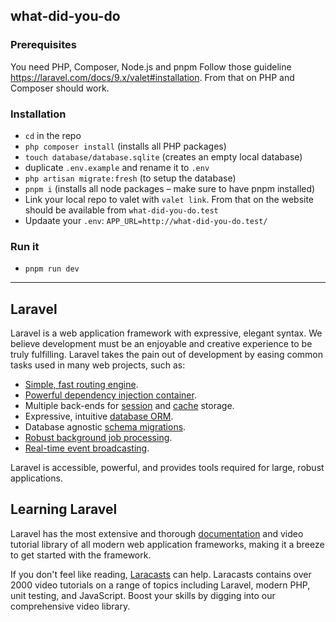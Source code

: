 ## what-did-you-do

### Prerequisites
You need PHP, Composer, Node.js and pnpm Follow those guideline https://laravel.com/docs/9.x/valet#installation. From that on PHP and Composer should work.

### Installation
- `cd` in the repo
- `php composer install` (installs all PHP packages)
- `touch database/database.sqlite` (creates an empty local database)
- duplicate `.env.example` and rename it to `.env`
- `php artisan migrate:fresh` (to setup the database)
- `pnpm i` (installs all node packages – make sure to have pnpm installed)
- Link your local repo to valet with `valet link`. From that on the website should be available from `what-did-you-do.test`
- Updaate your `.env`: `APP_URL=http://what-did-you-do.test/`

### Run it
- `pnpm run dev`


------------
## Laravel

Laravel is a web application framework with expressive, elegant syntax. We believe development must be an enjoyable and creative experience to be truly fulfilling. Laravel takes the pain out of development by easing common tasks used in many web projects, such as:

- [Simple, fast routing engine](https://laravel.com/docs/routing).
- [Powerful dependency injection container](https://laravel.com/docs/container).
- Multiple back-ends for [session](https://laravel.com/docs/session) and [cache](https://laravel.com/docs/cache) storage.
- Expressive, intuitive [database ORM](https://laravel.com/docs/eloquent).
- Database agnostic [schema migrations](https://laravel.com/docs/migrations).
- [Robust background job processing](https://laravel.com/docs/queues).
- [Real-time event broadcasting](https://laravel.com/docs/broadcasting).

Laravel is accessible, powerful, and provides tools required for large, robust applications.

## Learning Laravel

Laravel has the most extensive and thorough [documentation](https://laravel.com/docs) and video tutorial library of all modern web application frameworks, making it a breeze to get started with the framework.

If you don't feel like reading, [Laracasts](https://laracasts.com) can help. Laracasts contains over 2000 video tutorials on a range of topics including Laravel, modern PHP, unit testing, and JavaScript. Boost your skills by digging into our comprehensive video library.
